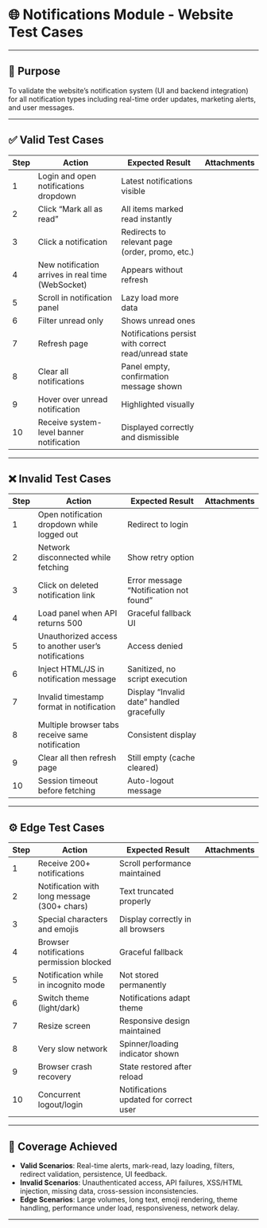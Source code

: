 # 🌐 Notifications Module - Website Test Cases

---

## 📌 Purpose
To validate the website’s notification system (UI and backend integration) for all notification types including real-time order updates, marketing alerts, and user messages.

---

## ✅ Valid Test Cases

| Step | Action | Expected Result | Attachments |
|------|---------|----------------|--------------|
| 1 | Login and open notifications dropdown | Latest notifications visible |  |
| 2 | Click “Mark all as read” | All items marked read instantly |  |
| 3 | Click a notification | Redirects to relevant page (order, promo, etc.) |  |
| 4 | New notification arrives in real time (WebSocket) | Appears without refresh |  |
| 5 | Scroll in notification panel | Lazy load more data |  |
| 6 | Filter unread only | Shows unread ones |  |
| 7 | Refresh page | Notifications persist with correct read/unread state |  |
| 8 | Clear all notifications | Panel empty, confirmation message shown |  |
| 9 | Hover over unread notification | Highlighted visually |  |
| 10 | Receive system-level banner notification | Displayed correctly and dismissible |  |

---

## ❌ Invalid Test Cases

| Step | Action | Expected Result | Attachments |
|------|---------|----------------|--------------|
| 1 | Open notification dropdown while logged out | Redirect to login |  |
| 2 | Network disconnected while fetching | Show retry option |  |
| 3 | Click on deleted notification link | Error message “Notification not found” |  |
| 4 | Load panel when API returns 500 | Graceful fallback UI |  |
| 5 | Unauthorized access to another user’s notifications | Access denied |  |
| 6 | Inject HTML/JS in notification message | Sanitized, no script execution |  |
| 7 | Invalid timestamp format in notification | Display “Invalid date” handled gracefully |  |
| 8 | Multiple browser tabs receive same notification | Consistent display |  |
| 9 | Clear all then refresh page | Still empty (cache cleared) |  |
| 10 | Session timeout before fetching | Auto-logout message |  |

---

## ⚙️ Edge Test Cases

| Step | Action | Expected Result | Attachments |
|------|---------|----------------|--------------|
| 1 | Receive 200+ notifications | Scroll performance maintained |  |
| 2 | Notification with long message (300+ chars) | Text truncated properly |  |
| 3 | Special characters and emojis | Display correctly in all browsers |  |
| 4 | Browser notifications permission blocked | Graceful fallback |  |
| 5 | Notification while in incognito mode | Not stored permanently |  |
| 6 | Switch theme (light/dark) | Notifications adapt theme |  |
| 7 | Resize screen | Responsive design maintained |  |
| 8 | Very slow network | Spinner/loading indicator shown |  |
| 9 | Browser crash recovery | State restored after reload |  |
| 10 | Concurrent logout/login | Notifications updated for correct user |  |

---

## 📌 Coverage Achieved

- **Valid Scenarios**: Real-time alerts, mark-read, lazy loading, filters, redirect validation, persistence, UI feedback.  
- **Invalid Scenarios**: Unauthenticated access, API failures, XSS/HTML injection, missing data, cross-session inconsistencies.  
- **Edge Scenarios**: Large volumes, long text, emoji rendering, theme handling, performance under load, responsiveness, network delay.  

---
